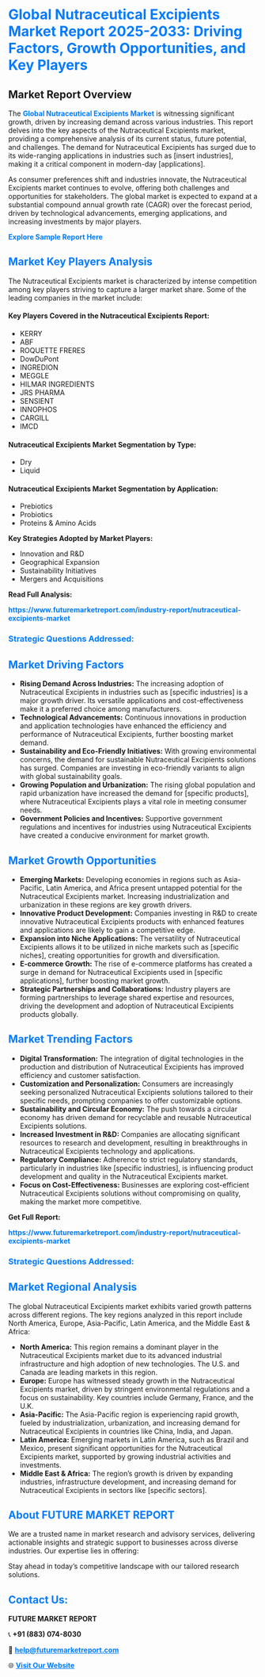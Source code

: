 <h1 style="color: #007BFF;">Global Nutraceutical Excipients Market Report 2025-2033: Driving Factors, Growth Opportunities, and Key Players</h1>

<section id="overview">
<h2>Market Report Overview</h2>
<p>The <a href="https://www.futuremarketreport.com/industry-report/nutraceutical-excipients-market" style="color: #007BFF; text-decoration: none;"><strong>Global Nutraceutical Excipients Market</strong></a> is witnessing significant growth, driven by increasing demand across various industries. This report delves into the key aspects of the Nutraceutical Excipients market, providing a comprehensive analysis of its current status, future potential, and challenges. The demand for Nutraceutical Excipients has surged due to its wide-ranging applications in industries such as [insert industries], making it a critical component in modern-day [applications].</p>
<p>As consumer preferences shift and industries innovate, the Nutraceutical Excipients market continues to evolve, offering both challenges and opportunities for stakeholders. The global market is expected to expand at a substantial compound annual growth rate (CAGR) over the forecast period, driven by technological advancements, emerging applications, and increasing investments by major players.</p>
</section>

<section id="overview">
<p><a href="https://www.futuremarketreport.com/request-sample/reportId=50799" style="color: #007BFF; text-decoration: none;"><strong>Explore Sample Report Here</strong></a></p>
</section>

<section id="key-players">
<h2 style="color: #007BFF;">Market Key Players Analysis</h2>
<p>The Nutraceutical Excipients market is characterized by intense competition among key players striving to capture a larger market share. Some of the leading companies in the market include:</p>
<h4>Key Players Covered in the Nutraceutical Excipients Report:</h4>
<ul><li>KERRY</li><li>ABF</li><li>ROQUETTE FRERES</li><li>DowDuPont</li><li>INGREDION</li><li>MEGGLE</li><li>HILMAR INGREDIENTS</li><li>JRS PHARMA</li><li>SENSIENT</li><li>INNOPHOS</li><li>CARGILL</li><li>IMCD</li></ul>
<h4>Nutraceutical Excipients Market Segmentation by Type:</h4>
<ul><li>Dry</li><li>Liquid</li></ul>

<h4>Nutraceutical Excipients Market Segmentation by Application:</h4>
<ul><li>Prebiotics</li><li>Probiotics</li><li>Proteins &amp; Amino Acids</li></ul>
<p><strong>Key Strategies Adopted by Market Players:</strong></p>
<ul>
<li>Innovation and R&D</li>
<li>Geographical Expansion</li>
<li>Sustainability Initiatives</li>
<li>Mergers and Acquisitions</li>
</ul>
</section>

<section>
<p><strong>Read Full Analysis: </strong></p><a href="https://www.futuremarketreport.com/industry-report/nutraceutical-excipients-market" style="color: #007BFF; text-decoration: none;"><strong>https://www.futuremarketreport.com/industry-report/nutraceutical-excipients-market</strong></a>
<h3 style="color: #007BFF;">Strategic Questions Addressed:</h3>
</section>

<section id="driving-factors">
<h2 style="color: #007BFF;">Market Driving Factors</h2>
<ul>
<li><strong>Rising Demand Across Industries:</strong> The increasing adoption of Nutraceutical Excipients in industries such as [specific industries] is a major growth driver. Its versatile applications and cost-effectiveness make it a preferred choice among manufacturers.</li>
<li><strong>Technological Advancements:</strong> Continuous innovations in production and application technologies have enhanced the efficiency and performance of Nutraceutical Excipients, further boosting market demand.</li>
<li><strong>Sustainability and Eco-Friendly Initiatives:</strong> With growing environmental concerns, the demand for sustainable Nutraceutical Excipients solutions has surged. Companies are investing in eco-friendly variants to align with global sustainability goals.</li>
<li><strong>Growing Population and Urbanization:</strong> The rising global population and rapid urbanization have increased the demand for [specific products], where Nutraceutical Excipients plays a vital role in meeting consumer needs.</li>
<li><strong>Government Policies and Incentives:</strong> Supportive government regulations and incentives for industries using Nutraceutical Excipients have created a conducive environment for market growth.</li>
</ul>
</section>

<section id="growth-opportunities">
<h2 style="color: #007BFF;">Market Growth Opportunities</h2>
<ul>
<li><strong>Emerging Markets:</strong> Developing economies in regions such as Asia-Pacific, Latin America, and Africa present untapped potential for the Nutraceutical Excipients market. Increasing industrialization and urbanization in these regions are key growth drivers.</li>
<li><strong>Innovative Product Development:</strong> Companies investing in R&D to create innovative Nutraceutical Excipients products with enhanced features and applications are likely to gain a competitive edge.</li>
<li><strong>Expansion into Niche Applications:</strong> The versatility of Nutraceutical Excipients allows it to be utilized in niche markets such as [specific niches], creating opportunities for growth and diversification.</li>
<li><strong>E-commerce Growth:</strong> The rise of e-commerce platforms has created a surge in demand for Nutraceutical Excipients used in [specific applications], further boosting market growth.</li>
<li><strong>Strategic Partnerships and Collaborations:</strong> Industry players are forming partnerships to leverage shared expertise and resources, driving the development and adoption of Nutraceutical Excipients products globally.</li>
</ul>
</section>

<section id="trending-factors">
<h2 style="color: #007BFF;">Market Trending Factors</h2>
<ul>
<li><strong>Digital Transformation:</strong> The integration of digital technologies in the production and distribution of Nutraceutical Excipients has improved efficiency and customer satisfaction.</li>
<li><strong>Customization and Personalization:</strong> Consumers are increasingly seeking personalized Nutraceutical Excipients solutions tailored to their specific needs, prompting companies to offer customizable options.</li>
<li><strong>Sustainability and Circular Economy:</strong> The push towards a circular economy has driven demand for recyclable and reusable Nutraceutical Excipients solutions.</li>
<li><strong>Increased Investment in R&D:</strong> Companies are allocating significant resources to research and development, resulting in breakthroughs in Nutraceutical Excipients technology and applications.</li>
<li><strong>Regulatory Compliance:</strong> Adherence to strict regulatory standards, particularly in industries like [specific industries], is influencing product development and quality in the Nutraceutical Excipients market.</li>
<li><strong>Focus on Cost-Effectiveness:</strong> Businesses are exploring cost-efficient Nutraceutical Excipients solutions without compromising on quality, making the market more competitive.</li>
</ul>
</section>

<section>
<p><strong>Get Full Report: </strong></p><a href="https://www.futuremarketreport.com/industry-report/nutraceutical-excipients-market" style="color: #007BFF; text-decoration: none;"><strong>https://www.futuremarketreport.com/industry-report/nutraceutical-excipients-market</strong></a>
<h3 style="color: #007BFF;">Strategic Questions Addressed:</h3>
</section>


<section id="regional-analysis">
<h2 style="color: #007BFF;">Market Regional Analysis</h2>
<p>The global Nutraceutical Excipients market exhibits varied growth patterns across different regions. The key regions analyzed in this report include North America, Europe, Asia-Pacific, Latin America, and the Middle East & Africa:</p>
<ul>
<li><strong>North America:</strong> This region remains a dominant player in the Nutraceutical Excipients market due to its advanced industrial infrastructure and high adoption of new technologies. The U.S. and Canada are leading markets in this region.</li>
<li><strong>Europe:</strong> Europe has witnessed steady growth in the Nutraceutical Excipients market, driven by stringent environmental regulations and a focus on sustainability. Key countries include Germany, France, and the U.K.</li>
<li><strong>Asia-Pacific:</strong> The Asia-Pacific region is experiencing rapid growth, fueled by industrialization, urbanization, and increasing demand for Nutraceutical Excipients in countries like China, India, and Japan.</li>
<li><strong>Latin America:</strong> Emerging markets in Latin America, such as Brazil and Mexico, present significant opportunities for the Nutraceutical Excipients market, supported by growing industrial activities and investments.</li>
<li><strong>Middle East & Africa:</strong> The region’s growth is driven by expanding industries, infrastructure development, and increasing demand for Nutraceutical Excipients in sectors like [specific sectors].</li>
</ul>
</section>

<footer>
<h2 style="color: #007BFF;">About FUTURE MARKET REPORT</h2>
<p>We are a trusted name in market research and advisory services, delivering actionable insights and strategic support to businesses across diverse industries. Our expertise lies in offering:</p>

<p>Stay ahead in today’s competitive landscape with our tailored research solutions.</p>

<h2 style="color: #007BFF;">Contact Us:</h2>
<p><strong>FUTURE MARKET REPORT</strong></p>
<p>📞 <strong>+91 (883) 074-8030</strong></p>
<p>📧 <strong><a href="mailto:help@futuremarketreport.com" style="color: #007BFF;">help@futuremarketreport.com</a></strong></p>
<p>🌐 <strong><a href="https://www.futuremarketreport.com/" style="color: #007BFF;">Visit Our Website</a></strong></p>
</footer>